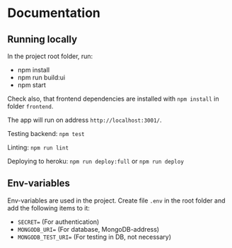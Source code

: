 # Documentation

## Running locally

In the project root folder, run:

* npm install
* npm run build:ui
* npm start

Check also, that frontend dependencies are installed with `npm install` in folder `frontend`.

The app will run on address `http://localhost:3001/`.

Testing backend: `npm test`

Linting: `npm run lint`

Deploying to heroku: `npm run deploy:full` or `npm run deploy`

## Env-variables

Env-variables are used in the project. Create file `.env` in the root folder and add the following items to it:

* `SECRET=` (For authentication)
* `MONGODB_URI=` (For database, MongoDB-address)
* `MONGODB_TEST_URI=` (For testing in DB, not necessary)
